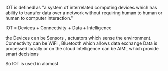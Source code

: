IOT is defined as "a system of interrelated computing devices which has ability to transfer data over a network without requiring human to human or human to computer interaction."

IOT = Devices + Connectivity + Data + Intelligence 

the Devices can be Sensors , actuators which sense the environment.
Connectivity can be WiFi , Bluetooth which allows data exchange 
Data is processed locally or on the cloud 
Intelligence can be AIML which provide smart decisions 

So IOT is used in alomost 